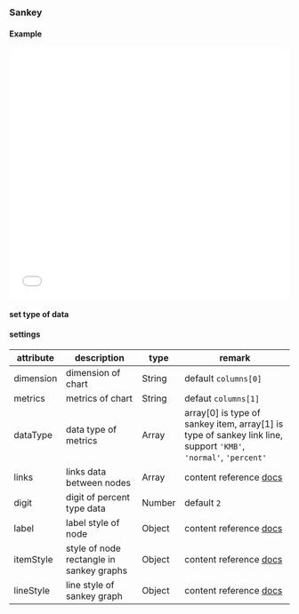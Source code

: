 ### Sankey

#### Example

<iframe width="100%" height="450" src="//jsfiddle.net/vue_echarts/5cLhkv9a/2/embedded/result,html,js/?bodyColor=fff" allowfullscreen="allowfullscreen" frameborder="0"></iframe>

#### set type of data

<vuep template="#set-data-type"></vuep>

<script v-pre type="text/x-template" id="set-data-type">
<template>
  <ve-sankey :data="chartData" :settings="chartSettings"></ve-sankey>
</template>

<script>
  export default {
    created: function () {
      this.chartData = {
        columns: ['page', 'pv'],
        rows: [
          { 'page': 'front', 'pv': 100000 },
          { 'page': 'list-a', 'pv': 20000 },
          { 'page': 'list-b', 'pv': 80000 },
          { 'page': 'content-a-1', 'pv': 10000 },
          { 'page': 'content-a-2', 'pv': 10000 },
          { 'page': 'content-b-1', 'pv': 60000 },
          { 'page': 'content-b-2', 'pv': 20000 }
        ]
      }
      this.chartSettings = {
        links: [
          { source: 'front', target: 'list-a', value: 0.5 },
          { source: 'front', target: 'list-b', value: 0.5 },
          { source: 'list-a', target: 'content-a-1', value: 0.1 },
          { source: 'list-a', target: 'content-a-2', value: 0.4 },
          { source: 'list-b', target: 'content-b-1', value: 0.2 },
          { source: 'list-b', target: 'content-b-2', value: 0.3 }
        ],
        dataType: ['KMB', 'percent']
      }
    }
  }
</script>
</script>



#### settings

| attribute | description | type | remark |
| --- | --- | --- | --- |
| dimension | dimension of chart | String | default `columns[0]` |
| metrics | metrics of chart | String | defaut `columns[1]` |
| dataType | data type of metrics | Array | array[0] is type of sankey item, array[1] is type of sankey link line, support `'KMB'`, `'normal'`, `'percent'` |
| links | links data between nodes | Array | content reference [docs](http://ecomfe.github.io/echarts-doc/public/en/option.html#series-sankey.links) |
| digit | digit of percent type data | Number | default `2` |
| label | label style of node | Object | content reference [docs](http://ecomfe.github.io/echarts-doc/public/en/option.html#series-sankey.label) |
| itemStyle | style of node rectangle in sankey graphs | Object | content reference [docs](http://ecomfe.github.io/echarts-doc/public/en/option.html#series-sankey.itemStyle) |
| lineStyle | line style of sankey graph | Object | content reference [docs](http://ecomfe.github.io/echarts-doc/public/en/option.html#series-sankey.lineStyle) |
